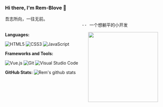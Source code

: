 ### Hi there, I'm Rem-Blove 👋

<pre>
吾志所向，一往无前。
                              -- 一个想躺平的小开发
</pre>
<img align='right' src="https://media.giphy.com/media/M9gbBd9nbDrOTu1Mqx/giphy.gif" width="230">

**Languages:**

![HTML5](https://img.shields.io/badge/HTML5-E34F26?logo=HTML5&logoColor=fff)
![CSS3](https://img.shields.io/badge/CSS3-1572B6?logo=CSS3&logoColor=fff)
![JavaScript](https://img.shields.io/badge/JavaScript-F7DF1E?logo=JavaScript&logoColor=333)

**Frameworks and Tools:**

![Vue.js](https://img.shields.io/badge/Vue.js-4FC08D?logo=Vue.js&logoColor=fff)
![Git](https://img.shields.io/badge/Git-F05032?logo=Git&logoColor=fff)
![Visual Studio Code](https://img.shields.io/badge/VS%20CODE-007ACC?logo=VisualStudioCode&logoColor=fff)

**GitHub Stats:**
![Rem's github stats](https://github-readme-stats.vercel.app/api?username=Rem-Blove&show_icons=true&hide_title=true&count_private=true)
